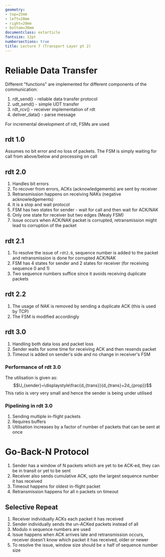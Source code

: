 ```yaml
---
geometry:
- top=25mm
- left=20mm
- right=20mm
- bottom=30mm
documentclass: extarticle
fontsize: 12pt
numbersections: true
title: Lecture 7 (Transport Layer pt 2)
--- 
```


# Reliable Data Transfer
Different "functions" are implemented for different components of the communication:

1. rdt_send() - reliable data transfer protocol
2. udt_send() - simple UDT transfer
3. rdt_rcv() - receiver implementation of rdt
4. deliver_data() - parse message

For incremental development of rdt, FSMs are used

## rdt 1.0
Assumes no bit error and no loss of packets. The FSM is simply waiting for call from above/below and processing on call

## rdt 2.0
1. Handles bit errors
2. To recover from errors, ACKs (acknowledgements) are sent by receiver
3. Retransmission happens on receiving NAKs (negative acknowledgements)
4. It is a stop and wait protocol
5. FSM has two states for sender - wait for call and then wait for ACK/NAK
6. Only one state for receiver but two edges (Mealy FSM)
7. Issue occurs when ACK/NAK packet is corrupted, retransmission might lead to corruption of the packet

## rdt 2.1
1. To resolve the issue of `rdt2.0`, sequence number is added to the packet and retransmission is done for corrupted ACK/NAK
2. FSM has 4 states for sender and 2 states for receiver (for receiving sequence 0 and 1)
3. Two sequence numbers suffice since it avoids receiving duplicate packets

## rdt 2.2
1. The usage of NAK is removed by sending a duplicate ACK (this is used by TCP)
2. The FSM is modified accordingly

## rdt 3.0
1. Handling both data loss and packet loss
2. Sender waits for some time for receiving ACK and then resends packet
3. Timeout is added on sender's side and no change in receiver's FSM

### Performance of rdt 3.0
The utilisation is given as:
$$U_{sender}=\displaystyle\frac{d_{trans}}{d_{trans}+2d_{prop}}$$
This ratio is very very small and hence the sender is being under utilised

### Pipelining in rdt 3.0
1. Sending multiple in-flight packets
2. Requires buffers
3. Utilisation increases by a factor of number of packets that can be sent at once

# Go-Back-N Protocol
1. Sender has a window of N packets which are yet to be ACK-ed, they can be in transit or yet to be sent
2. Receiver also sends cumulative ACK, upto the largest sequence number it has received
3. Timeout happens for oldest in-flight packet
4. Retransmission happens for all n packets on timeout

## Selective Repeat
1. Receiver individually ACKs each packet it has received
2. Sender individually sends the un-ACKed packets instead of all
3. Modulo n sequence numbers are used
4. Issue happens when ACK arrives late and retransmission occurs, receiver doesn't know which packet it has received, older or newer
5. To resolve the issue, window size should be $\leq$ half of sequence number size
